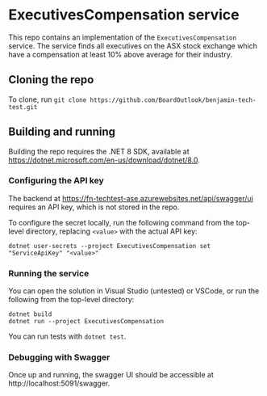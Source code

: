 # ExecutivesCompensation service

This repo contains an implementation of the `ExecutivesCompensation` service. The service finds all executives on the ASX stock exchange which have a compensation at least 10% above average for their industry.

## Cloning the repo

To clone, run `git clone https://github.com/BoardOutlook/benjamin-tech-test.git`

## Building and running

Building the repo requires the .NET 8 SDK, available at https://dotnet.microsoft.com/en-us/download/dotnet/8.0.

### Configuring the API key

The backend at https://fn-techtest-ase.azurewebsites.net/api/swagger/ui requires an API key, which is not stored in the repo.

To configure the secret locally, run the following command from the top-level directory, replacing `<value>` with the actual API key:

```shell
dotnet user-secrets --project ExecutivesCompensation set "ServiceApiKey" "<value>"
```

### Running the service



You can open the solution in Visual Studio (untested) or VSCode, or run the following from the top-level directory:

```shell
dotnet build
dotnet run --project ExecutivesCompensation
```

You can run tests with `dotnet test`.

### Debugging with Swagger

Once up and running, the swagger UI should be accessible at http://localhost:5091/swagger.
